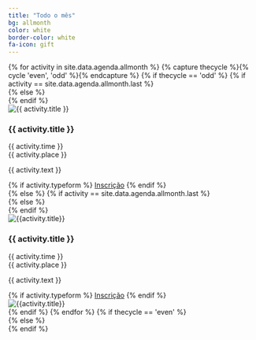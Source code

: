 ```yaml
---
title: "Todo o mês"
bg: allmonth
color: white
border-color: white
fa-icon: gift
---
```


<div class="section-lines section-top section-left"></div>
{% for activity in site.data.agenda.allmonth %}
  {% capture thecycle %}{% cycle 'even', 'odd' %}{% endcapture %}
  {% if thecycle == 'odd' %}
  {% if activity == site.data.agenda.allmonth.last %}
  <div class="activity section-left">
  {% else %}
  <div class="activity section-left section-bottom">
  {% endif %}
    <div class="row activity-info-wrapper valign-wrapper">
      <div class="col m3 activity-img valign">
        <img  src="img/{{ activity.image }}" alt="{{ activity.title }}">
      </div>
      <div class="col m9 activity-info">
        <h3 class="activity-title"> {{ activity.title }} </h3>
        <div class="col s12 activity-time">
          <i class="fa fa-clock-o"></i> <span> {{ activity.time }} </span>
        </div>
        <div class="col s12 activity-place">
          <i class="fa fa-map-marker"></i> <span> {{ activity.place }} </span>
        </div>
        <p class="col m12 activity-desc"> {{ activity.text }} </p>
        {% if activity.typeform %}
        <a class="waves-effect waves-light btn bg-{{ page.border-color }}" href="{{ activity.typeform }}" target="blank">Inscrição</a>
        {% endif %}
      </div>
    </div>
  </div>
  {% else %}
  {% if activity == site.data.agenda.allmonth.last %}
  <div class="activity section-right">
  {% else %}
  <div class="activity section-right section-bottom">
  {% endif %}
    <div class="row activity-info-wrapper valign-wrapper">
      <div class="col m3 activity-img valign img-mobile">
        <img src="img/{{activity.image}}" alt="{{activity.title}}">
      </div>
      <div class="col m9 activity-info">
        <h3 class="activity-title"> {{ activity.title }} </h3>
        <div class="col s12 activity-time">
          <i class="fa fa-clock-o"></i> <span> {{ activity.time }} </span>
        </div>
        <div class="col s12 activity-place">
          <i class="fa fa-map-marker"></i> <span> {{ activity.place }} </span>
        </div>
        <p class="col m12 activity-desc"> {{ activity.text }} </p>
        {% if activity.typeform %}
        <a class="waves-effect waves-light btn bg-{{ page.border-color }}" href="{{ activity.typeform }}" target="blank">Inscrição</a>
        {% endif %}
      </div>
      <div class="col m3 activity-img valign img-desktop">
        <img src="img/{{activity.image}}" alt="{{activity.title}}">
      </div>
    </div>
  </div>
  {% endif %}
{% endfor %}
{% if thecycle == 'even' %}
<div class="section-lines section-bottom section-left"></div>
  {% else %}
<div class="section-lines section-bottom section-right"></div>
{% endif %}